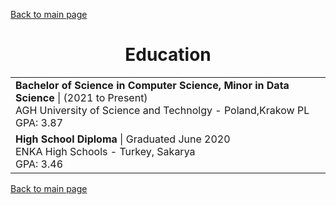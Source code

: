 
[Back to main page](./../README.md)

<h1 align="center">Education</h1>
<table>
  <tr>
    <td>
      <b>Bachelor of Science in Computer Science, Minor in Data Science</b> | (2021 to Present)<br />
     AGH University of Science and Technolgy - Poland,Krakow PL<br />
      GPA: 3.87 <br />
    </td>
  </tr>
  <tr>
    <td>
      <b>High School Diploma</b> | Graduated June 2020<br />
      ENKA High Schools - Turkey, Sakarya <br />
      GPA: 3.46 
    </td>
  </tr>
</table>

[Back to main page](./../README.md)
